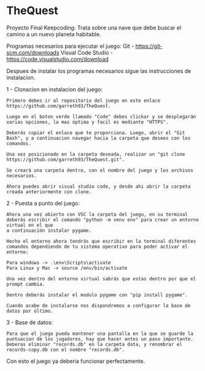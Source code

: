 # TheQuest
Proyecto Final Keepcoding: Trata sobre una nave que debe buscar el camino a un nuevo planeta habitable.

Programas necesarios para ejecutar el juego:
Git - https://git-scm.com/downloads
Visual Code Studio - https://code.visualstudio.com/download

Despues de instalar los programas necesarios sigue las instrucciones de instalacion.

1 - Clonacion en instalacion del juego:

    Primero debes ir al repositorio del juego en este enlace https://github.com/garreth93/TheQuest.

    Luego en el boton verde llamado "Code" debes clickar y se desplegarán varias opciones, la mas óptima y facil es mediante "HTTPS".

    Deberás copiar el enlace que te proporciona. Luego, abrir el "Git Bash", y a continuacion navegar hacia la carpeta que desees con los comandos.

    Una vez posicionado en la carpeta deseada, realizar un "git clone https://github.com/garreth93/TheQuest.git".

    Se creará una carpeta dentro, con el nombre del juego y los archivos necesarios.

    Ahora puedes abrir visual studio code, y desde ahi abrir la carpeta creada anteriormente con clone.

2 - Puesta a punto del juego:

    Ahora una vez abierto con VSC la carpeta del juego, en su terminal deberás escribir el comando "python -m venv env" para crear un entorno virtual en el que
    a continuación instalar pygame.

    Hecho el entorno ahora tendrás que escribir en la terminal diferentes comandos dependiendo de tu sistema operativo para poder activar el entorno:

    Para windows -> .\env\Scripts\activate
    Para Linux y Mac -> source /env/bin/activate

    Una vez dentro del entorno virtual sabrás que estas dentro por que el prompt cambia. 

    Dentro deberás instalar el modulo pygame con "pip install pygame".

    Cuando acabe de instalarse nos dispondremos a configurar la base de datos por último.

3 - Base de datos:

    Para que el juego pueda mantener una pantalla en la que se guarde la puntuacion de los jugadores, hay que hacer antes un paso importante. Deberas eliminar "records.db" en la carpeta data, y renombrar el records-copy.db con el nombre "records.db". 

Con esto el juego ya deberia funcionar perfectamente.
